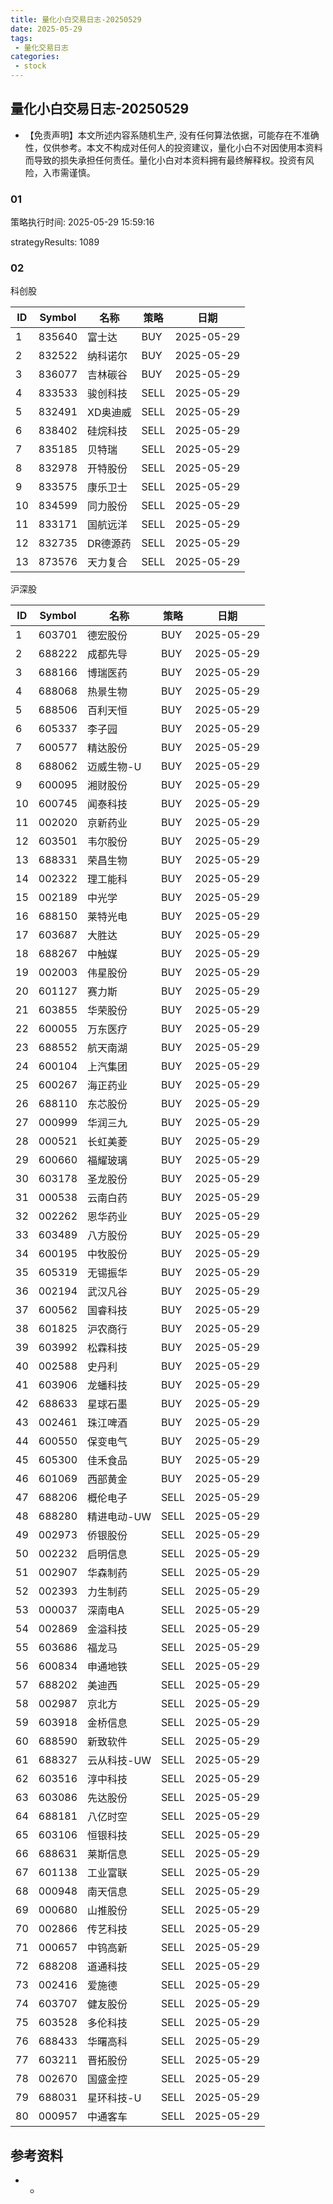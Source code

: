 ```yaml
---
title: 量化小白交易日志-20250529
date: 2025-05-29
tags:
 - 量化交易日志
categories: 
 - stock
---
```


## 量化小白交易日志-20250529

- 【免责声明】本文所述内容系随机生产, 没有任何算法依据，可能存在不准确性，仅供参考。本文不构成对任何人的投资建议，量化小白不对因使用本资料而导致的损失承担任何责任。量化小白对本资料拥有最终解释权。投资有风险，入市需谨慎。

### 01

策略执行时间: 2025-05-29 15:59:16

strategyResults: 1089

### 02

科创股

|ID|Symbol|名称|策略|日期|
| ---- | ---- | ---- | ---- | ---- |
|1|835640|富士达|BUY|2025-05-29|
|2|832522|纳科诺尔|BUY|2025-05-29|
|3|836077|吉林碳谷|BUY|2025-05-29|
|4|833533|骏创科技|SELL|2025-05-29|
|5|832491|XD奥迪威|SELL|2025-05-29|
|6|838402|硅烷科技|SELL|2025-05-29|
|7|835185|贝特瑞|SELL|2025-05-29|
|8|832978|开特股份|SELL|2025-05-29|
|9|833575|康乐卫士|SELL|2025-05-29|
|10|834599|同力股份|SELL|2025-05-29|
|11|833171|国航远洋|SELL|2025-05-29|
|12|832735|DR德源药|SELL|2025-05-29|
|13|873576|天力复合|SELL|2025-05-29|

沪深股

|ID|Symbol|名称|策略|日期|
| ---- | ---- | ---- | ---- | ---- |
|1|603701|德宏股份|BUY|2025-05-29|
|2|688222|成都先导|BUY|2025-05-29|
|3|688166|博瑞医药|BUY|2025-05-29|
|4|688068|热景生物|BUY|2025-05-29|
|5|688506|百利天恒|BUY|2025-05-29|
|6|605337|李子园|BUY|2025-05-29|
|7|600577|精达股份|BUY|2025-05-29|
|8|688062|迈威生物-U|BUY|2025-05-29|
|9|600095|湘财股份|BUY|2025-05-29|
|10|600745|闻泰科技|BUY|2025-05-29|
|11|002020|京新药业|BUY|2025-05-29|
|12|603501|韦尔股份|BUY|2025-05-29|
|13|688331|荣昌生物|BUY|2025-05-29|
|14|002322|理工能科|BUY|2025-05-29|
|15|002189|中光学|BUY|2025-05-29|
|16|688150|莱特光电|BUY|2025-05-29|
|17|603687|大胜达|BUY|2025-05-29|
|18|688267|中触媒|BUY|2025-05-29|
|19|002003|伟星股份|BUY|2025-05-29|
|20|601127|赛力斯|BUY|2025-05-29|
|21|603855|华荣股份|BUY|2025-05-29|
|22|600055|万东医疗|BUY|2025-05-29|
|23|688552|航天南湖|BUY|2025-05-29|
|24|600104|上汽集团|BUY|2025-05-29|
|25|600267|海正药业|BUY|2025-05-29|
|26|688110|东芯股份|BUY|2025-05-29|
|27|000999|华润三九|BUY|2025-05-29|
|28|000521|长虹美菱|BUY|2025-05-29|
|29|600660|福耀玻璃|BUY|2025-05-29|
|30|603178|圣龙股份|BUY|2025-05-29|
|31|000538|云南白药|BUY|2025-05-29|
|32|002262|恩华药业|BUY|2025-05-29|
|33|603489|八方股份|BUY|2025-05-29|
|34|600195|中牧股份|BUY|2025-05-29|
|35|605319|无锡振华|BUY|2025-05-29|
|36|002194|武汉凡谷|BUY|2025-05-29|
|37|600562|国睿科技|BUY|2025-05-29|
|38|601825|沪农商行|BUY|2025-05-29|
|39|603992|松霖科技|BUY|2025-05-29|
|40|002588|史丹利|BUY|2025-05-29|
|41|603906|龙蟠科技|BUY|2025-05-29|
|42|688633|星球石墨|BUY|2025-05-29|
|43|002461|珠江啤酒|BUY|2025-05-29|
|44|600550|保变电气|BUY|2025-05-29|
|45|605300|佳禾食品|BUY|2025-05-29|
|46|601069|西部黄金|BUY|2025-05-29|
|47|688206|概伦电子|SELL|2025-05-29|
|48|688280|精进电动-UW|SELL|2025-05-29|
|49|002973|侨银股份|SELL|2025-05-29|
|50|002232|启明信息|SELL|2025-05-29|
|51|002907|华森制药|SELL|2025-05-29|
|52|002393|力生制药|SELL|2025-05-29|
|53|000037|深南电A|SELL|2025-05-29|
|54|002869|金溢科技|SELL|2025-05-29|
|55|603686|福龙马|SELL|2025-05-29|
|56|600834|申通地铁|SELL|2025-05-29|
|57|688202|美迪西|SELL|2025-05-29|
|58|002987|京北方|SELL|2025-05-29|
|59|603918|金桥信息|SELL|2025-05-29|
|60|688590|新致软件|SELL|2025-05-29|
|61|688327|云从科技-UW|SELL|2025-05-29|
|62|603516|淳中科技|SELL|2025-05-29|
|63|603086|先达股份|SELL|2025-05-29|
|64|688181|八亿时空|SELL|2025-05-29|
|65|603106|恒银科技|SELL|2025-05-29|
|66|688631|莱斯信息|SELL|2025-05-29|
|67|601138|工业富联|SELL|2025-05-29|
|68|000948|南天信息|SELL|2025-05-29|
|69|000680|山推股份|SELL|2025-05-29|
|70|002866|传艺科技|SELL|2025-05-29|
|71|000657|中钨高新|SELL|2025-05-29|
|72|688208|道通科技|SELL|2025-05-29|
|73|002416|爱施德|SELL|2025-05-29|
|74|603707|健友股份|SELL|2025-05-29|
|75|603528|多伦科技|SELL|2025-05-29|
|76|688433|华曙高科|SELL|2025-05-29|
|77|603211|晋拓股份|SELL|2025-05-29|
|78|002670|国盛金控|SELL|2025-05-29|
|79|688031|星环科技-U|SELL|2025-05-29|
|80|000957|中通客车|SELL|2025-05-29|

## 参考资料

- -